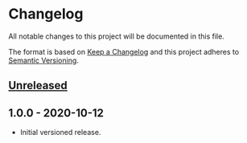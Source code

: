 # Changelog

All notable changes to this project will be documented in this file.

The format is based on [Keep a Changelog](https://keepachangelog.com/en/1.0.0/)
and this project adheres to [Semantic Versioning](https://semver.org/spec/v2.0.0.html).

## [Unreleased]

## 1.0.0 - 2020-10-12

- Initial versioned release.

[Unreleased]: https://github.com/godot-extended-libraries/godot-interpolated-camera3d/compare/v1.0.0...HEAD
